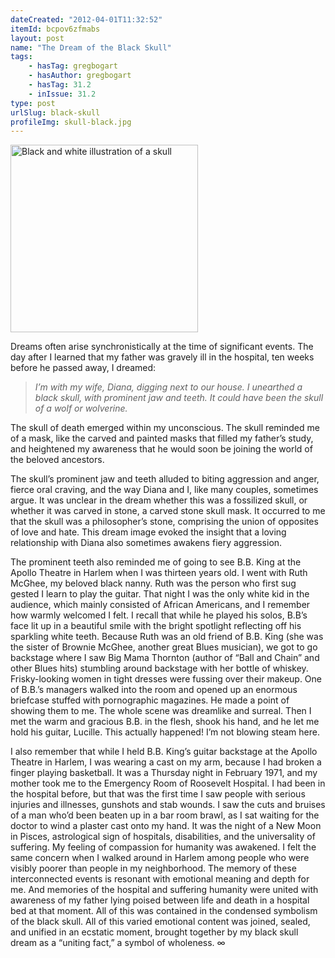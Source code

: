 ```yaml
---
dateCreated: "2012-04-01T11:32:52"
itemId: bcpov6zfmabs
layout: post
name: "The Dream of the Black Skull"
tags:
    - hasTag: gregbogart
    - hasAuthor: gregbogart
    - hasTag: 31.2
    - inIssue: 31.2
type: post
urlSlug: black-skull
profileImg: skull-black.jpg
---
```


<img src="../images/skull-black.jpg" width="300px" height="auto" alt="Black and white illustration of a skull"/>

Dreams often arise synchronistically at the time of significant events. The day after I learned that my father was gravely ill in the hospital, ten weeks before he passed away, I dreamed:

> _I’m with my wife, Diana, digging next to our house. I unearthed a black skull, with prominent jaw and teeth. It could have been the skull of a wolf or wolverine._

The skull of death emerged within my unconscious. The skull reminded me of a mask, like the carved and painted masks that filled my father’s study, and heightened my awareness that he would soon be joining the world of the beloved ancestors.

The skull’s prominent jaw and teeth alluded to biting aggression and anger, fierce oral craving, and the way Diana and I, like many couples, sometimes argue. It was unclear in the dream whether this was a fossilized skull, or whether it was carved in stone, a carved stone skull mask. It occurred to me that the skull was a philosopher’s stone, comprising the union of opposites of love and hate. This dream image evoked the insight that a loving relationship with Diana also sometimes awakens fiery aggression.

The prominent teeth also reminded me of going to see B.B. King at the Apollo Theatre in Harlem when I was thirteen years old. I went with Ruth McGhee, my beloved black nanny. Ruth was the person who first sug gested I learn to play the guitar. That night I was the only white kid in the audience, which mainly consisted of African Americans, and I remember how warmly welcomed I felt. I recall that while he played his solos, B.B’s face lit up in a beautiful smile with the bright spotlight reflecting off his sparkling white teeth. Because Ruth was an old friend of B.B. King (she was the sister of Brownie McGhee, another great Blues musician), we got to go backstage where I saw Big Mama Thornton (author of “Ball and Chain” and other Blues hits) stumbling around backstage with her bottle of whiskey. Frisky-looking women in tight dresses were fussing over their makeup. One of B.B.’s managers walked into the room and opened up an enormous briefcase stuffed with pornographic magazines. He made a point of showing them to me. The whole scene was dreamlike and surreal. Then I met the warm and gracious B.B. in the flesh, shook his hand, and he let me hold his guitar, Lucille. This actually happened! I’m not blowing steam here.

I also remember that while I held B.B. King’s guitar backstage at the Apollo Theatre in Harlem, I was wearing a cast on my arm, because I had broken a finger playing basketball. It was a Thursday night in February 1971, and my mother took me to the Emergency Room of Roosevelt Hospital. I had been in the hospital before, but that was the first time I saw people with serious injuries and illnesses, gunshots and stab wounds. I saw the cuts and bruises of a man who’d been beaten up in a bar room brawl, as I sat waiting for the doctor to wind a plaster cast onto my hand. It was the night of a New Moon in Pisces, astrological sign of hospitals, disabilities, and the universality of suffering. My feeling of compassion for humanity was awakened. I felt the same concern when I walked around in Harlem among people who were visibly poorer than people in my neighborhood. The memory of these interconnected events is resonant with emotional meaning and depth for me. And memories of the hospital and suffering humanity were united with awareness of my father lying poised between life and death in a hospital bed at that moment. All of this was contained in the condensed symbolism of the black skull. All of this varied emotional content was joined, sealed, and unified in an ecstatic moment, brought together by my black skull dream as a “uniting fact,” a symbol of wholeness. ∞
